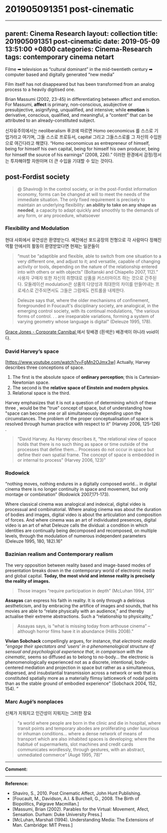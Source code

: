 # 201905091351 post-cinematic
---
parent: Cinema Research
layout: collection
title:  201905091351 post-cinematic
date: 2019-05-09 13:51:00 +0800
categories: Cinema-Research
tags: contemporary cinema netart
---

Filme ➡︎ television as “cultural dominant” in the mid-twentieth century ➡︎ computer based and digitally generated “new media”

Film itself has not disappeared but has been transformed from an analog process to a heavily digitised one. 

Brian Massumi (2002, 23-45) in differentiating between affect and emotion. For Massumi, **affect** is primary, non-conscious, asubjective or presubjective, asignifying, unqualified, and intensive; while **emotion** is derivative, conscious, qualified, and meaningful, a “content” that can be attributed to an already-constituted subject.

신자유주의에서는 neoliberalism 푸코에 따르면 Homo oeconomicus 를 스스로 기업가라고 여기며, 그들 스스로 프로듀서, capital 그리고 그들스스로를 그 자신의 수입원으로 여긴다라고 해였다. “Homo oeconomicus as entrepreneur of himself, being for himself his own capital, being for himself his own producer, being for himself the source of his earnings” (2008, 226).” 이러한 환경에서 감정/정서는 투자해야할 자원이며 더 큰 수입을 기대할 수 있는 것이다. 

## post-Fordist society 

> @ Shaviro@ In the control society, or in the post-Fordist information economy, forms can be changed at will to meet the needs of the immediate situation. The only fixed requirement is precisely to maintain an underlying flexibility: **an ability to take on any shape as needed**, a capacity to adapt quickly and smoothly to the demands of any form, or any procedure, whatsoever

### Flexibility and Modulation
현대 사회에서 유연성은 환영받는다. 예전에선 포드공장의 전형으로 각 사람마다 정해진 역활 안에서의 활동이 환영받았다면 현재는 일꾼들이

> “must be “adaptible and flexible, able to switch from one situation to a very different one, and adjust to it; and versatile, capable of changing activity or tools, depending on the nature of the relationship entered into with others or with objects” (Boltanski and Chiapello 2007, 112).”
사용자 구매자 또한 자신의 취향대로 상품을 커스터마이즈 하는 것으로 간주된다. 모둘레이션 modulation은 상품의 다양성과 최대한의 차이를 만들어내는 프로세스로 간주되면서도 그들은 그럼에도 컨트롤을 내제한다. 

> Deleuze says that, where the older mechanisms of confinement, foregrounded in Foucault's disciplinary society, are analogical, in the emerging control society, with its continual modulations, "the various forms of control. . . are inseparable variations, forming a system of varying geometry whose language is digital" (Deleuze 1995, 178).

[Grace Jones - Corporate Cannibal
](https://www.youtube.com/watch?v=FgMn2OJmx3w) 에서 뒷배경 (흰색은) 배경색이 아니라 void이다. 

###  David Harvey’s space
[https://www.youtube.com/watch?v=FgMn2OJmx3w]
Actually, Harvey describes three conceptions of space. 

1. The first is the absolute space of **ordinary perception**; this is Cartesian­ Newtonian space. 
2. The second is the **relative space of Einstein and modern physics**. 
3. Relational space is the third. 

Harvey emphasizes that it is not a question of determining which of these three , would be the "true" concept of space, but of understanding how "space can become one or all simultaneously depending upon the circumstances. The problem of the proper conceptualisation of space is resolved through human practice with respect to it" (Harvey 2006, 125-126) . 

> “David Harvey. As Harvey describes it, “the relational view of space holds that there is no such thing as space or time outside of the processes that define them… Processes do not occur in space but define their own spatial frame. The concept of space is embedded in or internal to process” (Harvey 2006, 123)”

### Rodowick

“nothing moves, nothing endures in a digitally composed world… in digital cinema there is no longer continuity in space and movement, but only montage or combination” (Rodowick 2007,171-173). 

Where classical cinema was analogical and indexical, digital video is processual and combinatorial. Where analog cinema was about the duration of bodies and images, digital video is about the articulation and composition of forces. And where cinema was an art of individuated presences, digital video is an art of what Deleuze calls the dividual: a condition in which identities are continually being decomposed and recomposed, on multiple levels, through the modulation of numerous independent parameters (Deleuze 1995, 180, 182).16”

### Bazinian realism and Contemporary realism

The very opposition between reality based and image-based modes of presentation breaks down in the contemporary world of electronic media and global capital. **Today, the most vivid and intense reality is precisely the reality of images.**  

> Those images “require participation in depth” (McLuhan 1994, 31)”

**Assayas** can express his faith in reality. It is only through a delirious aestheticism, and by embracing the artifice of images and sounds, that his movies are able to “relate physically with an audience,” and thereby actualise their extreme abstractions. Such a “relationship to physicality,” 
> Assayas says, is “what is missing today from arthouse cinema” – although horror films have it in abundance (Hillis 2008).”

**Vivian Sobchack** compellingly argues, for instance, that _electronic media “engage their spectators and ‘users’ in a phenomenological structure of sensual and psychological experience that, in comparison with the cinematic,_ seems so diffused as to belong to no-body... the electronic is phenomenologically experienced not as a discrete, intentional, body-centered mediation and projection in space but rather as a simultaneous, dispersed, and insubstantial transmission across a network or web that is constituted spatially more as a materially flimsy latticework of nodal points than as the stable ground of embodied experience” (Sobchack 2004, 152, 154). ”

### Marc Augé’s nonplaces
신체가 지워지고 인간성이 지워지는 그러한 장요 

> “a world where people are born in the clinic and die in hospital, where transit points and temporary abodes are proliferating under luxurious or inhuman conditions... where a dense network of means of transport which are also inhabited spaces is developing; where the habitué of supermarkets, slot machines and credit cards communicates wordlessly, through gestures, with an abstract, unmediated commerce” (Augé 1995, 78)”

---
**Comment:**




---
**Reference:**
- Shaviro, S., 2010. Post Cinematic Affect, John Hunt Publishing.
- [Foucault, M., Davidson, A.I. & Burchell, G., 2008. The Birth of Biopolitics, Palgrave Macmillan.]
- [Massumi, Brian (2002). Parables for the Virtual: Movement, Afect, Sensation. Durham: Duke University Press.]
- [McLuhan, Marshall (1994). Understanding Media: The Extensions of Man. Cambridge: MIT Press.]
<!--stackedit_data:
eyJoaXN0b3J5IjpbMTc0OTU1NDIxOV19
-->